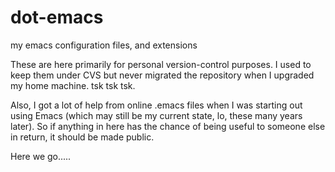 dot-emacs
=========

my emacs configuration files, and extensions

These are here primarily for personal version-control purposes. I used to keep them under CVS but never migrated the repository when I upgraded my home machine. tsk tsk tsk.

Also, I got a lot of help from online .emacs files when I was starting out using Emacs (which may still be my current state, lo, these many years later). So if anything in here has the chance of being useful to someone else in return, it should be made public.

Here we go.....